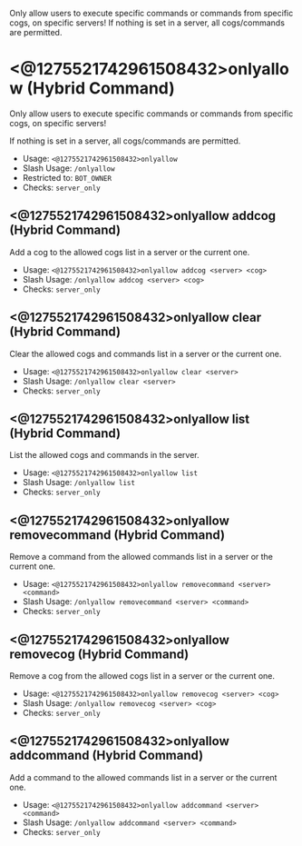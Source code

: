 Only allow users to execute specific commands or commands from specific cogs, on specific servers! If nothing is set in a server, all cogs/commands are permitted.

# <@1275521742961508432>onlyallow (Hybrid Command)
Only allow users to execute specific commands or commands from specific cogs, on specific servers!<br/>

If nothing is set in a server, all cogs/commands are permitted.<br/>
 - Usage: `<@1275521742961508432>onlyallow`
 - Slash Usage: `/onlyallow`
 - Restricted to: `BOT_OWNER`
 - Checks: `server_only`
## <@1275521742961508432>onlyallow addcog (Hybrid Command)
Add a cog to the allowed cogs list in a server or the current one.<br/>
 - Usage: `<@1275521742961508432>onlyallow addcog <server> <cog>`
 - Slash Usage: `/onlyallow addcog <server> <cog>`
 - Checks: `server_only`
## <@1275521742961508432>onlyallow clear (Hybrid Command)
Clear the allowed cogs and commands list in a server or the current one.<br/>
 - Usage: `<@1275521742961508432>onlyallow clear <server>`
 - Slash Usage: `/onlyallow clear <server>`
 - Checks: `server_only`
## <@1275521742961508432>onlyallow list (Hybrid Command)
List the allowed cogs and commands in the server.<br/>
 - Usage: `<@1275521742961508432>onlyallow list`
 - Slash Usage: `/onlyallow list`
 - Checks: `server_only`
## <@1275521742961508432>onlyallow removecommand (Hybrid Command)
Remove a command from the allowed commands list in a server or the current one.<br/>
 - Usage: `<@1275521742961508432>onlyallow removecommand <server> <command>`
 - Slash Usage: `/onlyallow removecommand <server> <command>`
 - Checks: `server_only`
## <@1275521742961508432>onlyallow removecog (Hybrid Command)
Remove a cog from the allowed cogs list in a server or the current one.<br/>
 - Usage: `<@1275521742961508432>onlyallow removecog <server> <cog>`
 - Slash Usage: `/onlyallow removecog <server> <cog>`
 - Checks: `server_only`
## <@1275521742961508432>onlyallow addcommand (Hybrid Command)
Add a command to the allowed commands list in a server or the current one.<br/>
 - Usage: `<@1275521742961508432>onlyallow addcommand <server> <command>`
 - Slash Usage: `/onlyallow addcommand <server> <command>`
 - Checks: `server_only`
